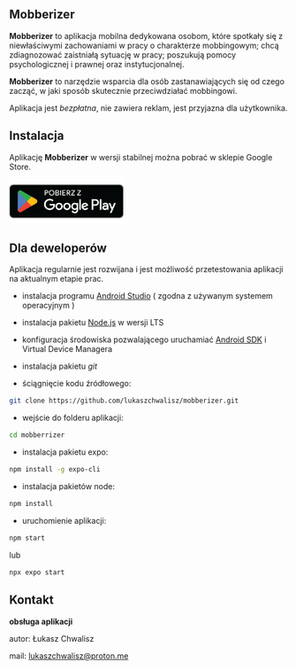 ## Mobberizer

**Mobberizer** to aplikacja mobilna dedykowana osobom, które spotkały się z niewłaściwymi zachowaniami w pracy o charakterze mobbingowym;
chcą zdiagnozować zaistniałą sytuację w pracy; poszukują pomocy psychologicznej i prawnej oraz instytucjonalnej.

**Mobberizer** to narzędzie wsparcia dla osób zastanawiających się od czego zacząć, w jaki sposób skutecznie przeciwdziałać mobbingowi.

Aplikacja jest *bezpłatna*, nie zawiera reklam, jest przyjazna dla użytkownika.

## Instalacja

Aplikację **Mobberizer** w wersji stabilnej można pobrać w sklepie Google Store.

[<img src="./assets/icons/google-play-badge.png"
     alt="Pobierz z Google Play"
     height="80">](https://play.google.com/store/apps/details?id=com.lukaszchwalisz.Mobberizer)

## Dla deweloperów

Aplikacja regularnie jest rozwijana i jest możliwość przetestowania aplikacji na aktualnym etapie prac.

- instalacja programu [Android Studio](https://developer.android.com/studio) ( zgodna z używanym systemem operacyjnym )
- instalacja pakietu [Node.js](https://nodejs.org/en) w wersji LTS
- konfiguracja środowiska pozwalającego uruchamiać [Android SDK](https://reactnative.dev/docs/environment-setup?guide=native) i Virtual Device Managera
- instalacja pakietu *git*

- ściągnięcie kodu źródłowego:
```bash
git clone https://github.com/lukaszchwalisz/mobberizer.git
```
- wejście do folderu aplikacji:
```bash
cd mobberrizer
```
- instalacja pakietu expo:
```bash
npm install -g expo-cli
```
- instalacja pakietów node:
```bash
npm install
```
- uruchomienie aplikacji:
```bash
npm start
```
lub 
```bash
npx expo start
```

## Kontakt

**obsługa aplikacji**

autor: Łukasz Chwalisz

mail: lukaszchwalisz@proton.me


